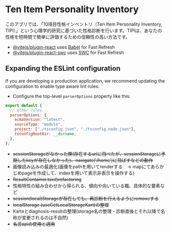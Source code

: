 # Ten Item Personality Inventory

このアプリでは、「10項目性格インベントリ（Ten Item Personality Inventory, TIPI）」という心理学的研究に基づいた性格診断を行います。TIPIは、あなたの性格を短時間で簡単に評価するための信頼性の高い方法です。

- [@vitejs/plugin-react](https://github.com/vitejs/vite-plugin-react/blob/main/packages/plugin-react/README.md) uses [Babel](https://babeljs.io/) for Fast Refresh
- [@vitejs/plugin-react-swc](https://github.com/vitejs/vite-plugin-react-swc) uses [SWC](https://swc.rs/) for Fast Refresh

## Expanding the ESLint configuration

If you are developing a production application, we recommend updating the configuration to enable type aware lint rules:

- Configure the top-level `parserOptions` property like this:

```js
export default {
  // other rules...
  parserOptions: {
    ecmaVersion: "latest",
    sourceType: "module",
    project: ["./tsconfig.json", "./tsconfig.node.json"],
    tsconfigRootDir: __dirname,
  },
};
```

- ~~sessionStorageがなかった際(存在するurlに飛べたが、sessionStorageに予期したkeyが存在しなかった)、navigate('/home')に飛ばすなどの動作~~
- 画像読み込みの最適化(画像をpathを用いてrenderする　→ mapにてあらかじめpageを作成して、indexを用いて表示非表示を操作する)
- ~~ResultContainer.tsxのrefactoring~~
- 性格特性の組み合わせから得られる、傾向や向いている職、具体的な要素など
- ~~session(local)Storageが存在しても、再診断を行えるようにremoveする~~
- ~~localStorage (useGetLocalStorageKart)の整理~~
- Karteとdiagnosis-resultの整理(storage名の整理・診断直後とそれ以降で名称が変更されるのは不自然)
- ~~名言apiの使用と適用~~
